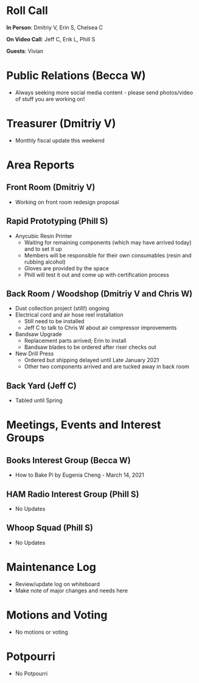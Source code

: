 # Roll Call
**In Person**: Dmitriy V, Erin S, Chelsea C

**On Video Call**: Jeff C, Erik L, Phill S

**Guests**: Vivian

# Public Relations (Becca W)
- Always seeking more social media content - please send photos/video of stuff you are working on!

# Treasurer (Dmitriy V)
- Monthly fiscal update this weekend

# Area Reports
## Front Room (Dmitriy V)
- Working on front room redesign proposal
## Rapid Prototyping (Phill S)
- Anycubic Resin Printer
  - Waiting for remaining components (which may have arrived today) and to set it up
  - Members will be responsible  for their own consumables (resin and rubbing alcohol)
  - Gloves are provided by the space
  - Phill will test it out and come up with certification process
## Back Room / Woodshop (Dmitriy V and Chris W)
- Dust collection project (still!) ongoing
- Electrical cord and air hose reel installation
  - Still need to be installed
  - Jeff C to talk to Chris W about air compressor improvements
- Bandsaw Upgrade
  - Replacement parts arrived; Erin to install
  - Bandsaw blades to be ordered after riser checks out
- New Drill Press
  - Ordered but shipping delayed until Late January 2021
  - Other two components arrived and are tucked away in back room
## Back Yard (Jeff C)
- Tabled until Spring

# Meetings, Events and Interest Groups
## Books Interest Group (Becca W)
- How to Bake Pi by Eugenia Cheng - March 14, 2021
## HAM Radio Interest Group (Phill S)
- No Updates
## Whoop Squad (Phill S)
- No Updates

# Maintenance Log
- Review/update log on whiteboard
- Make note of major changes and needs here

# Motions and Voting
- No motions or voting

# Potpourri
- No Potpourri
